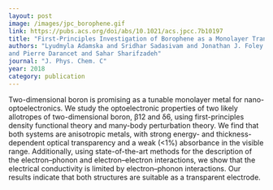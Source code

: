 ```yaml
---
layout: post
image: /images/jpc_borophene.gif
link: https://pubs.acs.org/doi/abs/10.1021/acs.jpcc.7b10197
title: "First-Principles Investigation of Borophene as a Monolayer Transparent Conductor"
authors: "Lyudmyla Adamska and Sridhar Sadasivam and Jonathan J. Foley IV
and Pierre Darancet and Sahar Sharifzadeh"
journal: "J. Phys. Chem. C"
year: 2018
category: publication
---
```

Two-dimensional boron is promising as a tunable monolayer metal for nano-optoelectronics. We study the optoelectronic properties of two likely allotropes of two-dimensional boron, β12 and δ6, using first-principles density functional theory and many-body perturbation theory. We find that both systems are anisotropic metals, with strong energy- and thickness-dependent optical transparency and a weak (<1%) absorbance in the visible range. Additionally, using state-of-the-art methods for the description of the electron–phonon and electron–electron interactions, we show that the electrical conductivity is limited by electron–phonon interactions. Our results indicate that both structures are suitable as a transparent electrode.
